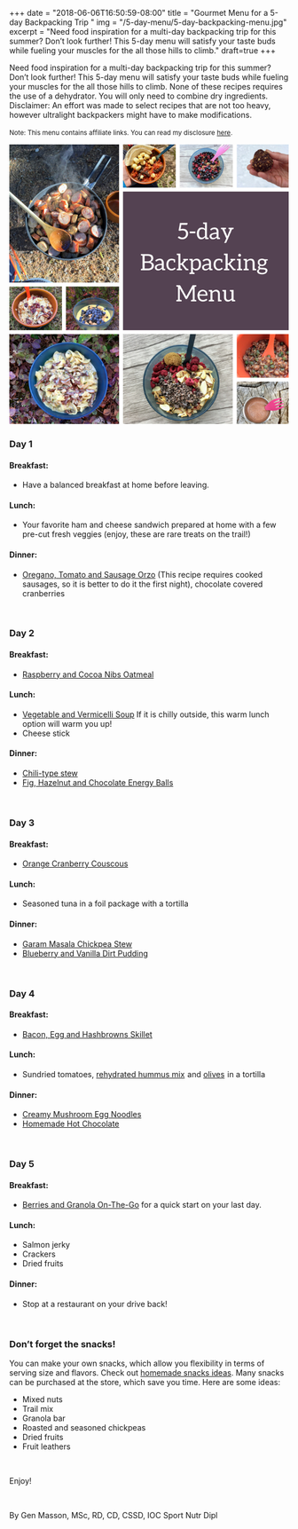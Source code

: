 +++
date = "2018-06-06T16:50:59-08:00"
title = "Gourmet Menu for a 5-day Backpacking Trip "
img = "/5-day-menu/5-day-backpacking-menu.jpg"
excerpt = "Need food inspiration for a multi-day backpacking trip for this summer? Don’t look further! This 5-day menu will satisfy your taste buds while fueling your muscles for the all those hills to climb."
draft=true
+++

Need food inspiration for a multi-day backpacking trip for this summer? Don’t look further! This 5-day menu will satisfy your taste buds while fueling your muscles for the all those hills to climb. None of these recipes requires the use of a dehydrator. You will only need to combine dry ingredients. Disclaimer: An effort was made to select recipes that are not too heavy, however ultralight backpackers might have to make modifications.

<p><small>Note: This menu contains affiliate links. You can read my disclosure <a href="#affiliateDisclosure" data-target="#affiliateDisclosure" data-toggle="modal">here</a>.</small></p>


<img src="/img/posts/5-day-menu/5-day-backpacking-menu.jpg" class="recipe-right" /><br>

### Day 1 

#### Breakfast:
- Have a balanced breakfast at home before leaving.

#### Lunch: 
- Your favorite ham and cheese sandwich prepared at home with a few pre-cut fresh veggies (enjoy, these are rare treats on the trail!)

#### Dinner:
-  [Oregano, Tomato and Sausage Orzo](/recipes/oregano-tomato-orzo/) (This recipe requires cooked sausages, so it is better to do it the first night), chocolate covered cranberries

<br>

### Day 2 

#### Breakfast:
- [Raspberry and Cocoa Nibs Oatmeal](/recipes/raspberry-cocoa-oatmeal/)

#### Lunch: 
- [Vegetable and Vermicelli Soup](/recipes/vegetable_vermicelli_soup/) If it is chilly outside, this warm lunch option will warm you up!
- Cheese stick

#### Dinner: 
- [Chili-type stew](/recipes/chili-stew/)
- [Fig, Hazelnut and Chocolate Energy Balls](/recipes/fig-chocolate-ball/)

<br>

### Day 3

#### Breakfast: 
- [Orange Cranberry Couscous](/recipes/orange-couscous/)

#### Lunch: 
- Seasoned tuna in a foil package with a tortilla

#### Dinner: 
- [Garam Masala Chickpea Stew](/recipes/garam_masala_chickpeas/)
- [Blueberry and Vanilla Dirt Pudding](/recipes/blueberry-vanilla-pudding/)

<br>

### Day 4 

#### Breakfast:
- [Bacon, Egg and Hashbrowns Skillet](/recipes/blueberry-vanilla-pudding/)

#### Lunch: 
- Sundried tomatoes, <a target="_blank" href="https://www.amazon.com/gp/product/B00LTL5YOG/ref=as_li_tl?ie=UTF8&camp=1789&creative=9325&creativeASIN=B00LTL5YOG&linkCode=as2&tag=gourmethiking-20&linkId=084668e64b76fe45392e07928a3460cd">rehydrated hummus mix</a><img src="//ir-na.amazon-adsystem.com/e/ir?t=gourmethiking-20&l=am2&o=1&a=B00LTL5YOG" width="1" height="1" border="0" alt="" style="border:none !important; margin:0px !important;" /> and <a target="_blank" href="https://www.amazon.com/gp/product/B00N32KXQ8/ref=as_li_tl?ie=UTF8&camp=1789&creative=9325&creativeASIN=B00N32KXQ8&linkCode=as2&tag=gourmethiking-20&linkId=8609bbdf8ea559aeaf24158d9fbffa1f">olives</a><img src="//ir-na.amazon-adsystem.com/e/ir?t=gourmethiking-20&l=am2&o=1&a=B00N32KXQ8" width="1" height="1" border="0" alt="" style="border:none !important; margin:0px !important;" /> in a tortilla 

#### Dinner: 
- [Creamy Mushroom Egg Noodles](/recipes/creamy-mushroom-noodles/)
- [Homemade Hot Chocolate](/recipes/hot-chocolate/)

<br>

### Day 5 

#### Breakfast:
- [Berries and Granola On-The-Go](/recipes/berries_granola/) for a quick start on your last day.

#### Lunch: 
- Salmon jerky
- Crackers
- Dried fruits

#### Dinner: 
- Stop at a restaurant on your drive back!

<br>

### Don’t forget the snacks! 

You can make your own snacks, which allow you flexibility in terms of serving size and flavors. Check out [homemade snacks ideas](/tags/snack/). Many snacks can be purchased at the store, which save you time. Here are some ideas:

- Mixed nuts
- Trail mix
- Granola bar
- Roasted and seasoned chickpeas
- Dried fruits
- Fruit leathers

<br>

Enjoy!

<br>

By Gen Masson, MSc, RD, CD, CSSD, IOC Sport Nutr Dipl
